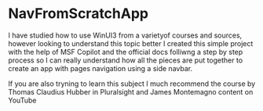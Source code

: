# NavFromScratchApp
I have studied how to use WinUI3 from a varietyof courses and sources, however looking to understand this topic better I created this simple project with the help of MSF Copilot and the official docs folliwng a step by step process so I can really understand how all the pieces are put together to create an app with pages navigation using a side navbar.  

If you are also tryning to learn this subject I much recommend the course by Thomas Claudius Hubber in Pluralsight and James Montemagno content on YouTube 
